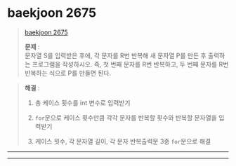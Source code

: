 # baekjoon 2675  

> [baekjoon 2675]()  
>  
> **문제** :  
> 문자열 S를 입력받은 후에, 각 문자를 R번 반복해 새 문자열 P를 만든 후 출력하는 프로그램을 작성하시오. 즉, 첫 번째 문자를 R번 반복하고, 두 번째 문자를 R번 반복하는 식으로 P를 만들면 된다.  

> **해결** :  
> 
> 1. 총 케이스 횟수를 int 변수로 입력받기  
> 
> 2. `for`문으로 케이스 횟수만큼 각각 문자를 반복할 횟수와 반복할 문자열을 입력받기  
> 
> 3. 케이스 욋수, 각 문자열 길이, 각 문자 반복출력문 3중 `for`문으로 해결  

---  

---  


